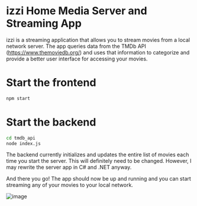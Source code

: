 # izzi Home Media Server and Streaming App

izzi is a streaming application that allows you to stream movies from a local network server. The app queries data from the TMDb API (https://www.themoviedb.org/) and uses that information to categorize and provide a better user interface for accessing your movies.

# Start the frontend
```sh
npm start
```

# Start the backend
```sh
cd tmdb_api
node index.js
```

The backend currently initializes and updates the entire list of movies each time you start the server. This will definitely need to be changed. However, I may rewrite the server app in C# and .NET anyway.

And there you go! The app should now be up and running and you can start streaming any of your movies to your local network.

![image](https://user-images.githubusercontent.com/31221007/133019086-5f6b39a3-a43f-48ed-841e-68e50be1f4fb.png)

